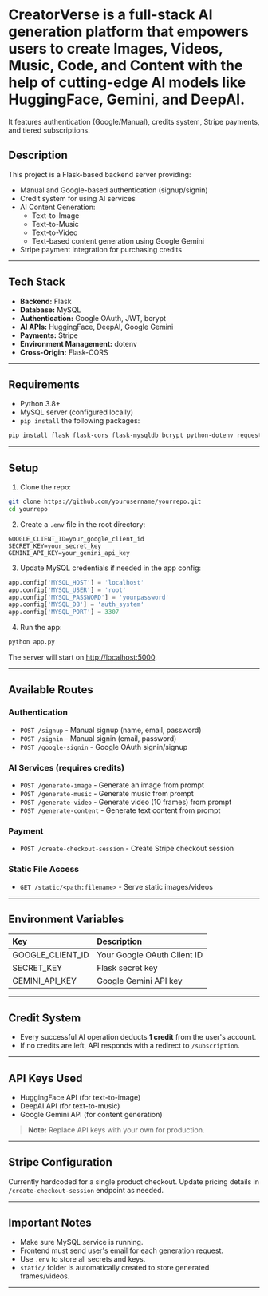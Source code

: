 # CreatorVerse is a full-stack AI generation platform that empowers users to create Images, Videos, Music, Code, and Content with the help of cutting-edge AI models like HuggingFace, Gemini, and DeepAI.
It features authentication (Google/Manual), credits system, Stripe payments, and tiered subscriptions.

## Description

This project is a Flask-based backend server providing:
- Manual and Google-based authentication (signup/signin)
- Credit system for using AI services
- AI Content Generation:
  - Text-to-Image
  - Text-to-Music
  - Text-to-Video
  - Text-based content generation using Google Gemini
- Stripe payment integration for purchasing credits

---

## Tech Stack

- **Backend:** Flask
- **Database:** MySQL
- **Authentication:** Google OAuth, JWT, bcrypt
- **AI APIs:** HuggingFace, DeepAI, Google Gemini
- **Payments:** Stripe
- **Environment Management:** dotenv
- **Cross-Origin:** Flask-CORS

---

## Requirements

- Python 3.8+
- MySQL server (configured locally)
- `pip install` the following packages:

```bash
pip install flask flask-cors flask-mysqldb bcrypt python-dotenv requests stripe opencv-python pillow google-auth google-auth-oauthlib google-auth-httplib2 google-generativeai
```

---

## Setup

1. Clone the repo:

```bash
git clone https://github.com/yourusername/yourrepo.git
cd yourrepo
```

2. Create a `.env` file in the root directory:

```env
GOOGLE_CLIENT_ID=your_google_client_id
SECRET_KEY=your_secret_key
GEMINI_API_KEY=your_gemini_api_key
```

3. Update MySQL credentials if needed in the app config:

```python
app.config['MYSQL_HOST'] = 'localhost'
app.config['MYSQL_USER'] = 'root'
app.config['MYSQL_PASSWORD'] = 'yourpassword'
app.config['MYSQL_DB'] = 'auth_system'
app.config['MYSQL_PORT'] = 3307
```

4. Run the app:

```bash
python app.py
```

The server will start on [http://localhost:5000](http://localhost:5000).

---

## Available Routes

### Authentication

- `POST /signup` - Manual signup (name, email, password)
- `POST /signin` - Manual signin (email, password)
- `POST /google-signin` - Google OAuth signin/signup

### AI Services (requires credits)

- `POST /generate-image` - Generate an image from prompt
- `POST /generate-music` - Generate music from prompt
- `POST /generate-video` - Generate video (10 frames) from prompt
- `POST /generate-content` - Generate text content from prompt

### Payment

- `POST /create-checkout-session` - Create Stripe checkout session

### Static File Access

- `GET /static/<path:filename>` - Serve static images/videos

---

## Environment Variables

| Key | Description |
|:---|:---|
| GOOGLE_CLIENT_ID | Your Google OAuth Client ID |
| SECRET_KEY | Flask secret key |
| GEMINI_API_KEY | Google Gemini API key |

---

## Credit System

- Every successful AI operation deducts **1 credit** from the user's account.
- If no credits are left, API responds with a redirect to `/subscription`.

---

## API Keys Used

- HuggingFace API (for text-to-image)
- DeepAI API (for text-to-music)
- Google Gemini API (for content generation)

> **Note:** Replace API keys with your own for production.

---

## Stripe Configuration

Currently hardcoded for a single product checkout. Update pricing details in `/create-checkout-session` endpoint as needed.

---

## Important Notes

- Make sure MySQL service is running.
- Frontend must send user's email for each generation request.
- Use `.env` to store all secrets and keys.
- `static/` folder is automatically created to store generated frames/videos.

---



